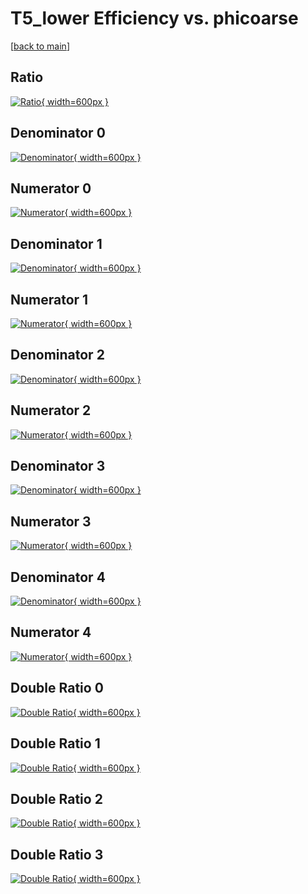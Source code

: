 # T5_lower Efficiency vs. phicoarse

[[back to main](./)]



## Ratio

[![Ratio](../mtv/var/T5_lower_base_13_-1_eff_phicoarse.png){ width=600px }](../mtv/var/T5_lower_base_13_-1_eff_phicoarse.pdf)

## Denominator 0

[![Denominator](../mtv/den/T5_lower_base_13_-1_eff_phicoarse_den0.png){ width=600px }](../mtv/den/T5_lower_base_13_-1_eff_phicoarse_den0.pdf)

## Numerator 0

[![Numerator](../mtv/num/T5_lower_base_13_-1_eff_phicoarse_num0.png){ width=600px }](../mtv/num/T5_lower_base_13_-1_eff_phicoarse_num0.pdf)

## Denominator 1

[![Denominator](../mtv/den/T5_lower_base_13_-1_eff_phicoarse_den1.png){ width=600px }](../mtv/den/T5_lower_base_13_-1_eff_phicoarse_den1.pdf)

## Numerator 1

[![Numerator](../mtv/num/T5_lower_base_13_-1_eff_phicoarse_num1.png){ width=600px }](../mtv/num/T5_lower_base_13_-1_eff_phicoarse_num1.pdf)

## Denominator 2

[![Denominator](../mtv/den/T5_lower_base_13_-1_eff_phicoarse_den2.png){ width=600px }](../mtv/den/T5_lower_base_13_-1_eff_phicoarse_den2.pdf)

## Numerator 2

[![Numerator](../mtv/num/T5_lower_base_13_-1_eff_phicoarse_num2.png){ width=600px }](../mtv/num/T5_lower_base_13_-1_eff_phicoarse_num2.pdf)

## Denominator 3

[![Denominator](../mtv/den/T5_lower_base_13_-1_eff_phicoarse_den3.png){ width=600px }](../mtv/den/T5_lower_base_13_-1_eff_phicoarse_den3.pdf)

## Numerator 3

[![Numerator](../mtv/num/T5_lower_base_13_-1_eff_phicoarse_num3.png){ width=600px }](../mtv/num/T5_lower_base_13_-1_eff_phicoarse_num3.pdf)

## Denominator 4

[![Denominator](../mtv/den/T5_lower_base_13_-1_eff_phicoarse_den4.png){ width=600px }](../mtv/den/T5_lower_base_13_-1_eff_phicoarse_den4.pdf)

## Numerator 4

[![Numerator](../mtv/num/T5_lower_base_13_-1_eff_phicoarse_num4.png){ width=600px }](../mtv/num/T5_lower_base_13_-1_eff_phicoarse_num4.pdf)

## Double Ratio 0

[![Double Ratio](../mtv/ratio/T5_lower_base_13_-1_eff_phicoarse_ratio0.png){ width=600px }](../mtv/ratio/T5_lower_base_13_-1_eff_phicoarse_ratio0.pdf)

## Double Ratio 1

[![Double Ratio](../mtv/ratio/T5_lower_base_13_-1_eff_phicoarse_ratio1.png){ width=600px }](../mtv/ratio/T5_lower_base_13_-1_eff_phicoarse_ratio1.pdf)

## Double Ratio 2

[![Double Ratio](../mtv/ratio/T5_lower_base_13_-1_eff_phicoarse_ratio2.png){ width=600px }](../mtv/ratio/T5_lower_base_13_-1_eff_phicoarse_ratio2.pdf)

## Double Ratio 3

[![Double Ratio](../mtv/ratio/T5_lower_base_13_-1_eff_phicoarse_ratio3.png){ width=600px }](../mtv/ratio/T5_lower_base_13_-1_eff_phicoarse_ratio3.pdf)


